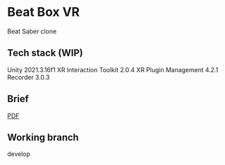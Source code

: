 # Beat Box VR
Beat Saber clone
## Tech stack (WIP)
Unity 2021.3.16f1
XR Interaction Toolkit 2.0.4
XR Plugin Management 4.2.1
Recorder 3.0.3 
## Brief
[PDF](https://simplonline-v3-prod.s3.eu-west-3.amazonaws.com/media/file/pdf/beat-boxe-vr-640ddc30805f1385509026.pdf)
## Working branch
develop
